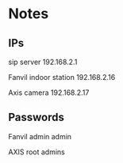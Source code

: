 # Notes

## IPs
sip server
192.168.2.1

Fanvil indoor station
192.168.2.16

Axis camera
192.168.2.17


## Passwords
Fanvil
admin
admin

AXIS
root
admins